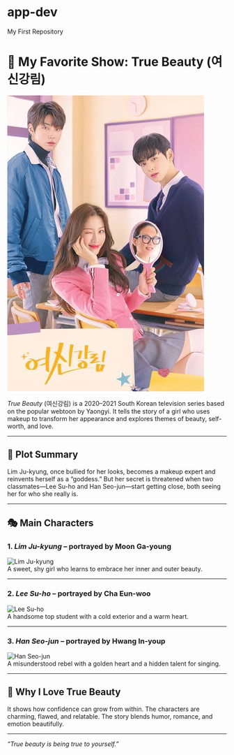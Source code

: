 # app-dev
My First Repository
# 🌸 My Favorite Show: True Beauty (여신강림)

![image alt](https://github.com/LeeYuan19/app-dev/blob/4492845d420fc8047a3383f4b9c3b3856e7e4a14/images%20(4).jpeg)

*True Beauty* (여신강림) is a 2020–2021 South Korean television series based on the popular webtoon by Yaongyi. It tells the story of a girl who uses makeup to transform her appearance and explores themes of beauty, self-worth, and love.

---

## 📖 Plot Summary

Lim Ju-kyung, once bullied for her looks, becomes a makeup expert and reinvents herself as a “goddess.” But her secret is threatened when two classmates—Lee Su-ho and Han Seo-jun—start getting close, both seeing her for who she really is.

---

## 🎭 Main Characters

### 1. *Lim Ju-kyung* – portrayed by Moon Ga-young  
![Lim Ju-kyung](https://i.pinimg.com/originals/3e/b1/f4/3eb1f4459aeea4dbefb693b1d44f36e0.jpg)  
A sweet, shy girl who learns to embrace her inner and outer beauty.

---

### 2. *Lee Su-ho* – portrayed by Cha Eun-woo  
![Lee Su-ho](https://i.pinimg.com/originals/e7/1f/f2/e71ff2016ffb6dd961c62ac3165031a7.jpg)  
A handsome top student with a cold exterior and a warm heart.

---

### 3. *Han Seo-jun* – portrayed by Hwang In-youp  
![Han Seo-jun](https://i.pinimg.com/originals/e5/5d/cb/e55dcb6e6d902d4c3884dc9ff6dfb6a0.jpg)  
A misunderstood rebel with a golden heart and a hidden talent for singing.

---

## 💖 Why I Love True Beauty

It shows how confidence can grow from within.
The characters are charming, flawed, and relatable.
The story blends humor, romance, and emotion beautifully.


---

*“True beauty is being true to yourself.”*
